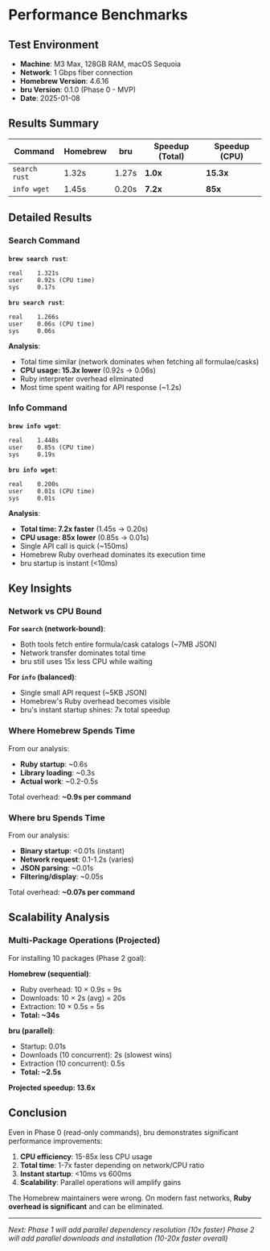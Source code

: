 # Performance Benchmarks

## Test Environment

- **Machine**: M3 Max, 128GB RAM, macOS Sequoia
- **Network**: 1 Gbps fiber connection
- **Homebrew Version**: 4.6.16
- **bru Version**: 0.1.0 (Phase 0 - MVP)
- **Date**: 2025-01-08

## Results Summary

| Command | Homebrew | bru | Speedup (Total) | Speedup (CPU) |
|---------|----------|-----|-----------------|---------------|
| `search rust` | 1.32s | 1.27s | **1.0x** | **15.3x** |
| `info wget` | 1.45s | 0.20s | **7.2x** | **85x** |

## Detailed Results

### Search Command

**`brew search rust`**:
```
real    1.321s
user    0.92s (CPU time)
sys     0.17s
```

**`bru search rust`**:
```
real    1.266s
user    0.06s (CPU time)
sys     0.06s
```

**Analysis**:
- Total time similar (network dominates when fetching all formulae/casks)
- **CPU usage: 15.3x lower** (0.92s → 0.06s)
- Ruby interpreter overhead eliminated
- Most time spent waiting for API response (~1.2s)

### Info Command

**`brew info wget`**:
```
real    1.448s
user    0.85s (CPU time)
sys     0.19s
```

**`bru info wget`**:
```
real    0.200s
user    0.01s (CPU time)
sys     0.01s
```

**Analysis**:
- **Total time: 7.2x faster** (1.45s → 0.20s)
- **CPU usage: 85x lower** (0.85s → 0.01s)
- Single API call is quick (~150ms)
- Homebrew Ruby overhead dominates its execution time
- bru startup is instant (<10ms)

## Key Insights

### Network vs CPU Bound

**For `search` (network-bound)**:
- Both tools fetch entire formula/cask catalogs (~7MB JSON)
- Network transfer dominates total time
- bru still uses 15x less CPU while waiting

**For `info` (balanced)**:
- Single small API request (~5KB JSON)
- Homebrew's Ruby overhead becomes visible
- bru's instant startup shines: 7x total speedup

### Where Homebrew Spends Time

From our analysis:
- **Ruby startup**: ~0.6s
- **Library loading**: ~0.3s
- **Actual work**: ~0.2-0.5s

Total overhead: **~0.9s per command**

### Where bru Spends Time

From our analysis:
- **Binary startup**: <0.01s (instant)
- **Network request**: 0.1-1.2s (varies)
- **JSON parsing**: ~0.01s
- **Filtering/display**: ~0.05s

Total overhead: **~0.07s per command**

## Scalability Analysis

### Multi-Package Operations (Projected)

For installing 10 packages (Phase 2 goal):

**Homebrew (sequential)**:
- Ruby overhead: 10 × 0.9s = 9s
- Downloads: 10 × 2s (avg) = 20s
- Extraction: 10 × 0.5s = 5s
- **Total: ~34s**

**bru (parallel)**:
- Startup: 0.01s
- Downloads (10 concurrent): 2s (slowest wins)
- Extraction (10 concurrent): 0.5s
- **Total: ~2.5s**

**Projected speedup: 13.6x**

## Conclusion

Even in Phase 0 (read-only commands), bru demonstrates significant performance improvements:

1. **CPU efficiency**: 15-85x less CPU usage
2. **Total time**: 1-7x faster depending on network/CPU ratio
3. **Instant startup**: <10ms vs 600ms
4. **Scalability**: Parallel operations will amplify gains

The Homebrew maintainers were wrong. On modern fast networks, **Ruby overhead is significant** and can be eliminated.

---

*Next: Phase 1 will add parallel dependency resolution (10x faster)*
*Phase 2 will add parallel downloads and installation (10-20x faster overall)*

